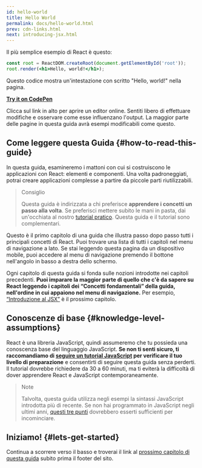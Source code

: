 ```yaml
---
id: hello-world
title: Hello World
permalink: docs/hello-world.html
prev: cdn-links.html
next: introducing-jsx.html
---
```


Il più semplice esempio di React è questo:

```jsx
const root = ReactDOM.createRoot(document.getElementById('root'));
root.render(<h1>Hello, world!</h1>);
```

Questo codice mostra un'intestazione con scritto "Hello, world!" nella pagina.

**[Try it on CodePen](https://codepen.io/gaearon/pen/rrpgNB?editors=1010)**

Clicca sul link in alto per aprire un editor online. Sentiti libero di effettuare modifiche e osservare come esse influenzano l'output. La maggior parte delle pagine in questa guida avrà esempi modificabili come questo.


## Come leggere questa Guida {#how-to-read-this-guide}

In questa guida, esamineremo i mattoni con cui si costruiscono le applicazioni con React: elementi e componenti. Una volta padroneggiati, potrai creare applicazioni complesse a partire da piccole parti riutilizzabili.

>Consiglio
>
>Questa guida è indirizzata a chi preferisce **apprendere i concetti un passo alla volta**. Se preferisci mettere subito le mani in pasta, dai un'occhiata al nostro [tutorial pratico](/tutorial/tutorial.html). Questa guida e il tutorial sono complementari.

Questo è il primo capitolo di una guida che illustra passo dopo passo tutti i principali concetti di React. Puoi trovare una lista di tutti i capitoli nel menu di navigazione a lato. Se stai leggendo questa pagina da un dispositivo mobile, puoi accedere al menu di navigazione premendo il bottone nell'angolo in basso a destra dello schermo.

Ogni capitolo di questa guida si fonda sulle nozioni introdotte nei capitoli precedenti. **Puoi imparare la maggior parte di quello che c'è da sapere su React leggendo i capitoli dei “Concetti fondamentali” della guida, nell'ordine in cui appaiono nel menu di navigazione.** Per esempio, [“Introduzione al JSX”](/docs/introducing-jsx.html) è il prossimo capitolo.

## Conoscenze di base {#knowledge-level-assumptions}

React è una libreria JavaScript, quindi assumeremo che tu possieda una conoscenza base del linguaggio JavaScript. **Se non ti senti sicuro, ti raccomandiamo di [seguire un tutorial JavaScript](https://developer.mozilla.org/en-US/docs/Web/JavaScript/A_re-introduction_to_JavaScript) per verificare il tuo livello di preparazione** e consentirti di seguire questa guida senza perderti. Il tutorial dovrebbe richiedere da 30 a 60 minuti, ma ti eviterà la difficoltà di dover apprendere React e JavaScript contemporaneamente.

>Note
>
>Talvolta, questa guida utilizza negli esempi la sintassi JavaScript introdotta più di recente. Se non hai programmato in JavaScript negli ultimi anni, [questi tre punti](https://gist.github.com/gaearon/683e676101005de0add59e8bb345340c) dovrebbero esserti sufficienti per incominciare.


## Iniziamo! {#lets-get-started}

Continua a scorrere verso il basso e troverai il link al [prossimo capitolo di questa guida](/docs/introducing-jsx.html) subito prima il footer del sito.


